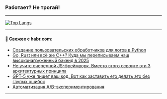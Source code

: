 ### Работает? Не трогай!

---
<!--
#### 🛠️ Technical stack:

![Java](https://img.shields.io/badge/Java-informational?logo=Oracle&style=flat&logoColor=white&color=FF4500)
![Kotlin](https://img.shields.io/badge/Kotlin-informational?logo=Kotlin&style=flat&logoColor=white&color=774D97)
![TS](https://img.shields.io/badge/TypeScript-informational?logo=typeScript&style=flat&logoColor=black&color=017acc)
![Python](https://img.shields.io/badge/Python-informational?logo=Python&style=flat&logoColor=black&color=ffdd54) <br>
![Spring](https://img.shields.io/badge/Spring-informational?logo=Spring&style=flat&logoColor=white&color=6DB33F) 
![SpringBoot](https://img.shields.io/badge/SpringBoot-informational?logo=SpringBoot&style=flat&logoColor=white&color=6DB33F)
![Nest](https://img.shields.io/badge/NestJS-informational?logo=NestJS&style=flat&logoColor=white&color=E0234E) 
![NodeJS](https://img.shields.io/badge/NodeJS-informational?logo=node.js&style=flat&logoColor=white&color=70A760)<br>
![PostgreSQL](https://img.shields.io/badge/PostgreSQL-informational?logo=PostgreSQL&style=flat&logoColor=white&color=DAA520)
![MongoDB](https://img.shields.io/badge/MongoDB-informational?logo=MongoDB&style=flat&logoColor=white&color=870000)
![Apache](https://img.shields.io/badge/Apache-informational?logo=apache&style=flat&logoColor=white&color=f74e28)

___ 
-->

<!--- #### 🛠️ : --->

[![Top Langs](https://github-readme-stats-82jvfl3w3-advtsettinggmailcoms-projects.vercel.app/api/top-langs/?username=zloylis&langs_count=10&hide_title=true&title_color=e6edf3&size_weight=0.5&count_weight=0.5&layout=compact&hide_progress=true&hide_border=true&theme=dracula&hide=css,makefile,cmake)](https://github.com/zloylis)

<!---


####  :octocat:&nbsp;&nbsp; Статистика:

![GitHub stats](https://github-readme-stats-u2qms2cxw-advtsettinggmailcoms-projects.vercel.app/api?username=zloylis&show_icons=true&hide_border=true&theme=dracula&title_color=e6edf3&include_all_commits=true&count_private=true&hide_rank=false&hide_title=true&rank_icon=github)
-->
---

#### 💬 Свежее с habr.com:

<!-- BLOG-POST-LIST:START -->
- [Создание пользовательских обработчиков для логов в Python](https://habr.com/ru/articles/953366/?utm_source=habrahabr&utm_medium=rss&utm_campaign=953366)
- [Go, Rust или всё же C++? Куда мы переписываем наш высоконагруженный бэкенд в 2025](https://habr.com/ru/articles/953364/?utm_source=habrahabr&utm_medium=rss&utm_campaign=953364)
- [Не учите очередной JS-фреймворк. Вместо этого освоите эти 3 архитектурных принципа](https://habr.com/ru/articles/953362/?utm_source=habrahabr&utm_medium=rss&utm_campaign=953362)
- [GPT-5 уже пишет ваш код. Вот как заставить его делать это без глупых ошибок](https://habr.com/ru/articles/953356/?utm_source=habrahabr&utm_medium=rss&utm_campaign=953356)
- [Автоматизация A/B-экспериментирования](https://habr.com/ru/articles/953334/?utm_source=habrahabr&utm_medium=rss&utm_campaign=953334)
<!-- BLOG-POST-LIST:END -->

---
